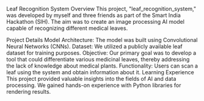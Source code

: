 Leaf Recognition System
Overview
This project, "leaf_recognition_system," was developed by myself and three friends as part of the Smart India Hackathon (SIH). The aim was to create an image processing AI model capable of recognizing different medical leaves.

Project Details
Model Architecture: The model was built using Convolutional Neural Networks (CNNs).
Dataset: We utilized a publicly available leaf dataset for training purposes.
Objective: Our primary goal was to develop a tool that could differentiate various medicinal leaves, thereby addressing the lack of knowledge about medical plants.
Functionality: Users can scan a leaf using the system and obtain information about it.
Learning Experience
This project provided valuable insights into the fields of AI and data processing. We gained hands-on experience with Python libraries for rendering results.
